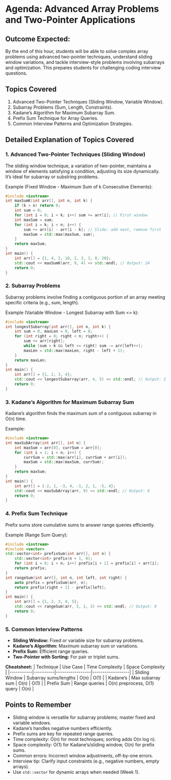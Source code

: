 # Agenda: Advanced Array Problems and Two-Pointer Applications

## Outcome Expected:
By the end of this hour, students will be able to solve complex array problems using advanced two-pointer techniques, understand sliding window variations, and tackle interview-style problems involving subarrays and optimization. This prepares students for challenging coding interview questions.

## Topics Covered
1. Advanced Two-Pointer Techniques (Sliding Window, Variable Window).  
2. Subarray Problems (Sum, Length, Constraints).  
3. Kadane’s Algorithm for Maximum Subarray Sum.  
4. Prefix Sum Technique for Array Queries.  
5. Common Interview Patterns and Optimization Strategies.

## Detailed Explanation of Topics Covered

### 1. Advanced Two-Pointer Techniques (Sliding Window)
The sliding window technique, a variation of two-pointer, maintains a window of elements satisfying a condition, adjusting its size dynamically. It’s ideal for subarray or substring problems.

Example (Fixed Window - Maximum Sum of k Consecutive Elements):
```cpp
#include <iostream>
int maxSumK(int arr[], int n, int k) {
    if (k > n) return 0;
    int sum = 0;
    for (int i = 0; i < k; i++) sum += arr[i]; // First window
    int maxSum = sum;
    for (int i = k; i < n; i++) {
        sum += arr[i] - arr[i - k]; // Slide: add next, remove first
        maxSum = std::max(maxSum, sum);
    }
    return maxSum;
}
int main() {
    int arr[] = {1, 4, 2, 10, 2, 3, 1, 0, 20};
    std::cout << maxSumK(arr, 9, 4) << std::endl; // Output: 24
    return 0;
}
```

### 2. Subarray Problems
Subarray problems involve finding a contiguous portion of an array meeting specific criteria (e.g., sum, length).

Example (Variable Window - Longest Subarray with Sum <= k):
```cpp
#include <iostream>
int longestSubarray(int arr[], int n, int k) {
    int sum = 0, maxLen = 0, left = 0;
    for (int right = 0; right < n; right++) {
        sum += arr[right];
        while (sum > k && left <= right) sum -= arr[left++];
        maxLen = std::max(maxLen, right - left + 1);
    }
    return maxLen;
}
int main() {
    int arr[] = {1, 2, 3, 4};
    std::cout << longestSubarray(arr, 4, 5) << std::endl; // Output: 2
    return 0;
}
```

### 3. Kadane’s Algorithm for Maximum Subarray Sum
Kadane’s algorithm finds the maximum sum of a contiguous subarray in O(n) time.

Example:
```cpp
#include <iostream>
int maxSubArray(int arr[], int n) {
    int maxSum = arr[0], currSum = arr[0];
    for (int i = 1; i < n; i++) {
        currSum = std::max(arr[i], currSum + arr[i]);
        maxSum = std::max(maxSum, currSum);
    }
    return maxSum;
}
int main() {
    int arr[] = {-2, 1, -3, 4, -1, 2, 1, -5, 4};
    std::cout << maxSubArray(arr, 9) << std::endl; // Output: 6
    return 0;
}
```

### 4. Prefix Sum Technique
Prefix sums store cumulative sums to answer range queries efficiently.

Example (Range Sum Query):
```cpp
#include <iostream>
#include <vector>
std::vector<int> prefixSum(int arr[], int n) {
    std::vector<int> prefix(n + 1, 0);
    for (int i = 0; i < n; i++) prefix[i + 1] = prefix[i] + arr[i];
    return prefix;
}
int rangeSum(int arr[], int n, int left, int right) {
    auto prefix = prefixSum(arr, n);
    return prefix[right + 1] - prefix[left];
}
int main() {
    int arr[] = {1, 2, 3, 4, 5};
    std::cout << rangeSum(arr, 5, 1, 3) << std::endl; // Output: 9
    return 0;
}
```

### 5. Common Interview Patterns
- **Sliding Window:** Fixed or variable size for subarray problems.
- **Kadane’s Algorithm:** Maximum subarray sum or variations.
- **Prefix Sum:** Efficient range queries.
- **Two-Pointer with Sorting:** For pair or triplet sums.

**Cheatsheet:**
| Technique | Use Case | Time Complexity | Space Complexity |
|-----------|----------|-----------------|------------------|
| Sliding Window | Subarray sums/lengths | O(n) | O(1) |
| Kadane’s | Max subarray sum | O(n) | O(1) |
| Prefix Sum | Range queries | O(n) preprocess, O(1) query | O(n) |

## Points to Remember
- Sliding window is versatile for subarray problems; master fixed and variable windows.
- Kadane’s handles negative numbers efficiently.
- Prefix sums are key for repeated range queries.
- Time complexity: O(n) for most techniques; sorting adds O(n log n).
- Space complexity: O(1) for Kadane’s/sliding window, O(n) for prefix sums.
- Common errors: Incorrect window adjustments, off-by-one errors.
- Interview tip: Clarify input constraints (e.g., negative numbers, empty arrays).
- Use `std::vector` for dynamic arrays when needed (Week 1).